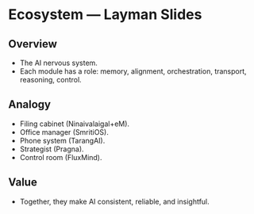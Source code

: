 # Ecosystem — Layman Slides
## Overview
- The AI nervous system.
- Each module has a role: memory, alignment, orchestration, transport, reasoning, control.
## Analogy
- Filing cabinet (Ninaivalaigal+eM).
- Office manager (SmritiOS).
- Phone system (TarangAI).
- Strategist (Pragna).
- Control room (FluxMind).
## Value
- Together, they make AI consistent, reliable, and insightful.
